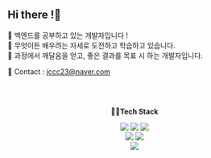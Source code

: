    ## Hi there !🙌

🍊  백엔드를 공부하고 있는 개발자입니다 ! <br>
🍑  무엇이든 배우려는 자세로 도전하고 학습하고 있습니다. <br>
🥭  과정에서 깨달음을 얻고, 좋은 결과를 목표 시 하는 개발자입니다.
 

💌 Contact : jccc23@naver.com <br>


<br>
<br>

<p align="center">
    <Strong>👨‍💻Tech Stack</Strong><br>
</p>

<p align="center">
    <img src="https://img.shields.io/badge/Java-ED8B00?style=for-the-badge&logo=openjdk&logoColor=white">
    <img src="https://img.shields.io/badge/Spring-6DB33F?style=for-the-badge&logo=Spring&logoColor=white">
    <img src="https://img.shields.io/badge/SpringBoot-6DB33F?style=for-the-badge&logo=SpringBoot&logoColor=white">
   <br>
   <img src="https://img.shields.io/badge/JavaScript-F7DF1E?style=for-the-badge&logo=javascript&logoColor=black">
  <img src="https://img.shields.io/badge/Vue.js-35495E?style=for-the-badge&logo=vue.js&logoColor=4FC08D">
   <br>
<img src="https://img.shields.io/badge/mysql-4479A1?style=for-the-badge&logo=mysql&logoColor=white">

  
</p>
